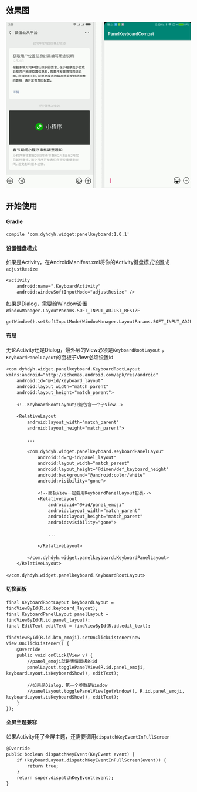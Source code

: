 ## 效果图
![](screenshot/1.gif)

## 开始使用
#### Gradle
```
compile 'com.dyhdyh.widget:panelkeyboard:1.0.1'
```


#### 设置键盘模式
如果是Activity，在AndroidManifest.xml将你的Activity键盘模式设置成`adjustResize `

```
<activity
    android:name=".KeyboardActivity"
    android:windowSoftInputMode="adjustResize" />
```
如果是Dialog，需要给Window设置`WindowManager.LayoutParams.SOFT_INPUT_ADJUST_RESIZE `

```
getWindow().setSoftInputMode(WindowManager.LayoutParams.SOFT_INPUT_ADJUST_RESIZE);
```

#### 布局
无论Activity还是Dialog，最外层的View必须是`KeyboardRootLayout`
，`KeyboardPanelLayout`的面板子View必须设置id

```
<com.dyhdyh.widget.panelkeyboard.KeyboardRootLayout xmlns:android="http://schemas.android.com/apk/res/android"
    android:id="@+id/keyboard_layout"
    android:layout_width="match_parent"
    android:layout_height="match_parent">
    
    <!--KeyboardRootLayout只能包含一个子View-->

    <RelativeLayout
        android:layout_width="match_parent"
        android:layout_height="match_parent">
        
        ...

        <com.dyhdyh.widget.panelkeyboard.KeyboardPanelLayout
            android:id="@+id/panel_layout"
            android:layout_width="match_parent"
            android:layout_height="@dimen/def_keyboard_height"
            android:background="@android:color/white"
            android:visibility="gone">

            <!--面板View一定要用KeyboardPanelLayout包裹-->
            <RelativeLayout
                android:id="@+id/panel_emoji"
                android:layout_width="match_parent"
                android:layout_height="match_parent"
                android:visibility="gone">
    
                ...
                
            </RelativeLayout>

        </com.dyhdyh.widget.panelkeyboard.KeyboardPanelLayout>
    </RelativeLayout>
    
</com.dyhdyh.widget.panelkeyboard.KeyboardRootLayout>
```

#### 切换面板
```
final KeyboardRootLayout keyboardLayout = findViewById(R.id.keyboard_layout);
final KeyboardPanelLayout panelLayout = findViewById(R.id.panel_layout);
final EditText editText = findViewById(R.id.edit_text);

findViewById(R.id.btn_emoji).setOnClickListener(new View.OnClickListener() {
    @Override
    public void onClick(View v) {
        //panel_emoji就是表情面板的id
        panelLayout.togglePanelView(R.id.panel_emoji, keyboardLayout.isKeyboardShow(), editText);
        
        //如果是Dialog，第一个参数是Window
        //panelLayout.togglePanelView(getWindow(), R.id.panel_emoji, keyboardLayout.isKeyboardShow(), editText);
    }
});
```


#### 全屏主题兼容
如果Activity用了全屏主题，还需要调用`dispatchKeyEventInFullScreen`

```
@Override
public boolean dispatchKeyEvent(KeyEvent event) {
    if (keyboardLayout.dispatchKeyEventInFullScreen(event)) {
        return true;
    }
    return super.dispatchKeyEvent(event);
}
```